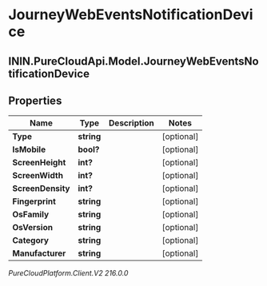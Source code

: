 # JourneyWebEventsNotificationDevice

## ININ.PureCloudApi.Model.JourneyWebEventsNotificationDevice

## Properties

|Name | Type | Description | Notes|
|------------ | ------------- | ------------- | -------------|
| **Type** | **string** |  | [optional] |
| **IsMobile** | **bool?** |  | [optional] |
| **ScreenHeight** | **int?** |  | [optional] |
| **ScreenWidth** | **int?** |  | [optional] |
| **ScreenDensity** | **int?** |  | [optional] |
| **Fingerprint** | **string** |  | [optional] |
| **OsFamily** | **string** |  | [optional] |
| **OsVersion** | **string** |  | [optional] |
| **Category** | **string** |  | [optional] |
| **Manufacturer** | **string** |  | [optional] |



_PureCloudPlatform.Client.V2 216.0.0_
